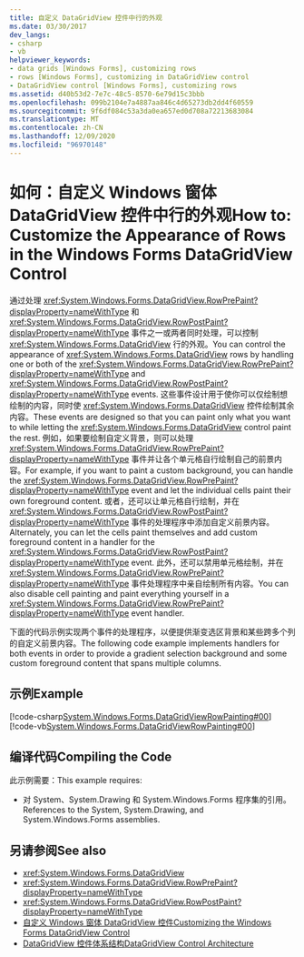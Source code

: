 ```yaml
---
title: 自定义 DataGridView 控件中行的外观
ms.date: 03/30/2017
dev_langs:
- csharp
- vb
helpviewer_keywords:
- data grids [Windows Forms], customizing rows
- rows [Windows Forms], customizing in DataGridView control
- DataGridView control [Windows Forms], customizing rows
ms.assetid: d40b53d2-7e7c-48c5-8570-6e79d15c3bbb
ms.openlocfilehash: 099b2104e7a4887aa846c4d65273db2dd4f60559
ms.sourcegitcommit: 9f6df084c53a3da0ea657ed0d708a72213683084
ms.translationtype: MT
ms.contentlocale: zh-CN
ms.lasthandoff: 12/09/2020
ms.locfileid: "96970148"
---
```

# <a name="how-to-customize-the-appearance-of-rows-in-the-windows-forms-datagridview-control"></a><span data-ttu-id="d0dbf-102">如何：自定义 Windows 窗体 DataGridView 控件中行的外观</span><span class="sxs-lookup"><span data-stu-id="d0dbf-102">How to: Customize the Appearance of Rows in the Windows Forms DataGridView Control</span></span>
<span data-ttu-id="d0dbf-103">通过处理 <xref:System.Windows.Forms.DataGridView.RowPrePaint?displayProperty=nameWithType> 和 <xref:System.Windows.Forms.DataGridView.RowPostPaint?displayProperty=nameWithType> 事件之一或两者同时处理，可以控制 <xref:System.Windows.Forms.DataGridView> 行的外观。</span><span class="sxs-lookup"><span data-stu-id="d0dbf-103">You can control the appearance of <xref:System.Windows.Forms.DataGridView> rows by handling one or both of the <xref:System.Windows.Forms.DataGridView.RowPrePaint?displayProperty=nameWithType> and <xref:System.Windows.Forms.DataGridView.RowPostPaint?displayProperty=nameWithType> events.</span></span> <span data-ttu-id="d0dbf-104">这些事件设计用于使你可以仅绘制想绘制的内容，同时使 <xref:System.Windows.Forms.DataGridView> 控件绘制其余内容。</span><span class="sxs-lookup"><span data-stu-id="d0dbf-104">These events are designed so that you can paint only what you want to while letting the <xref:System.Windows.Forms.DataGridView> control paint the rest.</span></span> <span data-ttu-id="d0dbf-105">例如，如果要绘制自定义背景，则可以处理 <xref:System.Windows.Forms.DataGridView.RowPrePaint?displayProperty=nameWithType> 事件并让各个单元格自行绘制自己的前景内容。</span><span class="sxs-lookup"><span data-stu-id="d0dbf-105">For example, if you want to paint a custom background, you can handle the <xref:System.Windows.Forms.DataGridView.RowPrePaint?displayProperty=nameWithType> event and let the individual cells paint their own foreground content.</span></span> <span data-ttu-id="d0dbf-106">或者，还可以让单元格自行绘制，并在 <xref:System.Windows.Forms.DataGridView.RowPostPaint?displayProperty=nameWithType> 事件的处理程序中添加自定义前景内容。</span><span class="sxs-lookup"><span data-stu-id="d0dbf-106">Alternately, you can let the cells paint themselves and add custom foreground content in a handler for the <xref:System.Windows.Forms.DataGridView.RowPostPaint?displayProperty=nameWithType> event.</span></span> <span data-ttu-id="d0dbf-107">此外，还可以禁用单元格绘制，并在 <xref:System.Windows.Forms.DataGridView.RowPrePaint?displayProperty=nameWithType> 事件处理程序中亲自绘制所有内容。</span><span class="sxs-lookup"><span data-stu-id="d0dbf-107">You can also disable cell painting and paint everything yourself in a <xref:System.Windows.Forms.DataGridView.RowPrePaint?displayProperty=nameWithType> event handler.</span></span>  
  
 <span data-ttu-id="d0dbf-108">下面的代码示例实现两个事件的处理程序，以便提供渐变选区背景和某些跨多个列的自定义前景内容。</span><span class="sxs-lookup"><span data-stu-id="d0dbf-108">The following code example implements handlers for both events in order to provide a gradient selection background and some custom foreground content that spans multiple columns.</span></span>  
  
## <a name="example"></a><span data-ttu-id="d0dbf-109">示例</span><span class="sxs-lookup"><span data-stu-id="d0dbf-109">Example</span></span>  
 [!code-csharp[System.Windows.Forms.DataGridViewRowPainting#00](~/samples/snippets/csharp/VS_Snippets_Winforms/System.Windows.Forms.DataGridViewRowPainting/CS/datagridviewrowpainting.cs#00)]
 [!code-vb[System.Windows.Forms.DataGridViewRowPainting#00](~/samples/snippets/visualbasic/VS_Snippets_Winforms/System.Windows.Forms.DataGridViewRowPainting/VB/datagridviewrowpainting.vb#00)]  
  
## <a name="compiling-the-code"></a><span data-ttu-id="d0dbf-110">编译代码</span><span class="sxs-lookup"><span data-stu-id="d0dbf-110">Compiling the Code</span></span>  
 <span data-ttu-id="d0dbf-111">此示例需要：</span><span class="sxs-lookup"><span data-stu-id="d0dbf-111">This example requires:</span></span>  
  
- <span data-ttu-id="d0dbf-112">对 System、System.Drawing 和 System.Windows.Forms 程序集的引用。</span><span class="sxs-lookup"><span data-stu-id="d0dbf-112">References to the System, System.Drawing, and System.Windows.Forms assemblies.</span></span>  
  
## <a name="see-also"></a><span data-ttu-id="d0dbf-113">另请参阅</span><span class="sxs-lookup"><span data-stu-id="d0dbf-113">See also</span></span>

- <xref:System.Windows.Forms.DataGridView>
- <xref:System.Windows.Forms.DataGridView.RowPrePaint?displayProperty=nameWithType>
- <xref:System.Windows.Forms.DataGridView.RowPostPaint?displayProperty=nameWithType>
- [<span data-ttu-id="d0dbf-114">自定义 Windows 窗体 DataGridView 控件</span><span class="sxs-lookup"><span data-stu-id="d0dbf-114">Customizing the Windows Forms DataGridView Control</span></span>](customizing-the-windows-forms-datagridview-control.md)
- [<span data-ttu-id="d0dbf-115">DataGridView 控件体系结构</span><span class="sxs-lookup"><span data-stu-id="d0dbf-115">DataGridView Control Architecture</span></span>](datagridview-control-architecture-windows-forms.md)
